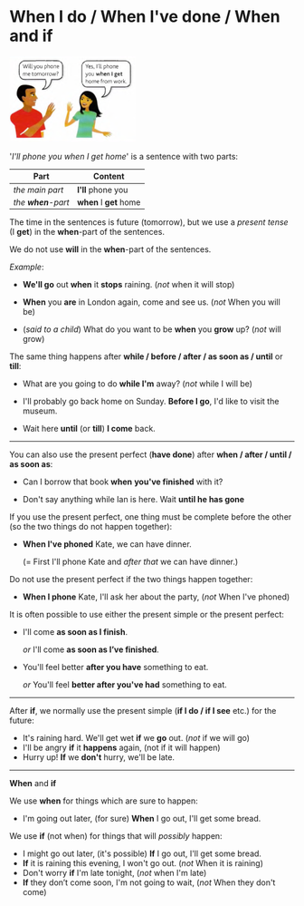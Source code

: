 # When I do / When I've done / When and if

![](./images/26.PNG)

'*I'll phone you when I get home*' is a sentence with two parts:

| Part | Content |
| - | - |
| *the main part* | **I'll** phone you |
| *the **when**-part* | **when** I **get** home |

The time in the sentences is future (tomorrow), but we use a *present tense* (I **get**) in the **when**-part of the sentences.

We do not use **will** in the **when**-part of the sentences.

*Example*:

- **We'll go** out **when** it **stops** raining. (*not* when it will stop)

- **When** you **are** in London again, come and see us. (*not* When you will be)

- (*said to a child*) What do you want to be **when** you **grow** up? (*not* will grow)

The same thing happens after **while / before / after / as soon as / until** or **till**:

- What are you going to do **while I'm** away? (*not* while I will be)

- I'll probably go back home on Sunday. **Before I go**, I'd like to visit the museum.

- Wait here **until** (or **till**) **I come** back.

---

You can also use the present perfect (**have done**) after **when / after / until / as soon as**:

- Can I borrow that book **when** **you've finished** with it?

- Don't say anything while Ian is here. Wait **until he has gone**

If you use the present perfect, one thing must be complete before the other (so the two things do not
happen together):

- **When I've phoned** Kate, we can have dinner.

    (= First I'll phone Kate and *after that* we can have dinner.)

Do not use the present perfect if the two things happen together:

- **When I phone** Kate, I'll ask her about the party, (*not* When I've phoned)

It is often possible to use either the present simple or the present perfect:

- I'll come **as soon as I finish**.

    *or* I'll come **as soon as I’ve finished**.

- You'll feel better **after you have** something to eat.

    *or* You'll feel **better after you've had**
something to eat.

---

After **if**, we normally use the present simple (**if I do / if I see** etc.) for the future:

- It's raining hard. We'll get wet **if** we **go** out. (*not* if we will go)
- I'll be angry **if** it **happens** again, (not if it will happen)
- Hurry up! **If** we **don't** hurry, we'll be late.

---

**When** and **if**

We use **when** for things which are sure to happen:

- I'm going out later, (for sure) **When** I go out, I'll get some bread.

We use **if** (not when) for things that will *possibly* happen:

- I might go out later, (it's possible) **If** I go out, I'll get some bread.
- **If** it is raining this evening, I won't go out. (*not* When it is raining)
- Don't worry **if** I'm late tonight, (*not* when I'm late)
- **If** they don’t come soon, I'm not going to wait, (*not* When they don't come)
